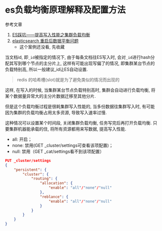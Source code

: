 # es负载均衡原理解释及配置方法

参考文章

1. [ES踩坑——提高写入性能之集群负载均衡](https://blog.csdn.net/wx1528159409/article/details/106200978)
2. [elasticsearch 重启后数据平衡问题](https://elasticsearch.cn/question/5376)
    - 这个案例还没看, 先收藏

当文档id, 即`_id`被指定的情况下, 由于每条文档往ES写入时, 会对`_id`进行hash分配其写到哪个节点的主分片上, 这样有可能出现写偏了的情况, 即集群某台节点的负载特别高, 所以一般建议_id让ES自动设置.

> redis 的哈希槽(slot)就是为了避免类似的情况而出现的

这样, 在写入的时候, 当集群某台节点负载特别高时, 集群会自动进行负载均衡, 将某个数据量异常大的主分片数据迁移至其他分片.

但是这个负载均衡过程是很耗集群写入性能的, 当多份数据往集群写入时, 有可能因为集群的负载均衡占用太多资源, 导致写入速率过慢.

这种情况可以设置某个时间段, 关闭集群负载均衡, 任务写完后再打开负载均衡. 只要集群机器能承载的住, 将所有资源都用来写数据, 提高写入性能.

- all: 开启；
- none: 禁用(GET _cluster/settings可查看该项配置)；
- null: 禁用（GET _cat/settings看不到该项配置） 

```json
PUT _cluster/settings 
{ 
    "persistent": {
        "cluster": { 
            "routing": { 
                "allocation": { 
                    "enable": "all"/"none"/"null"
                }, 
                "reblance": { 
                    "enable": "all"/"none"/"null"
                } 
            } 
        } 
    }
}
```
